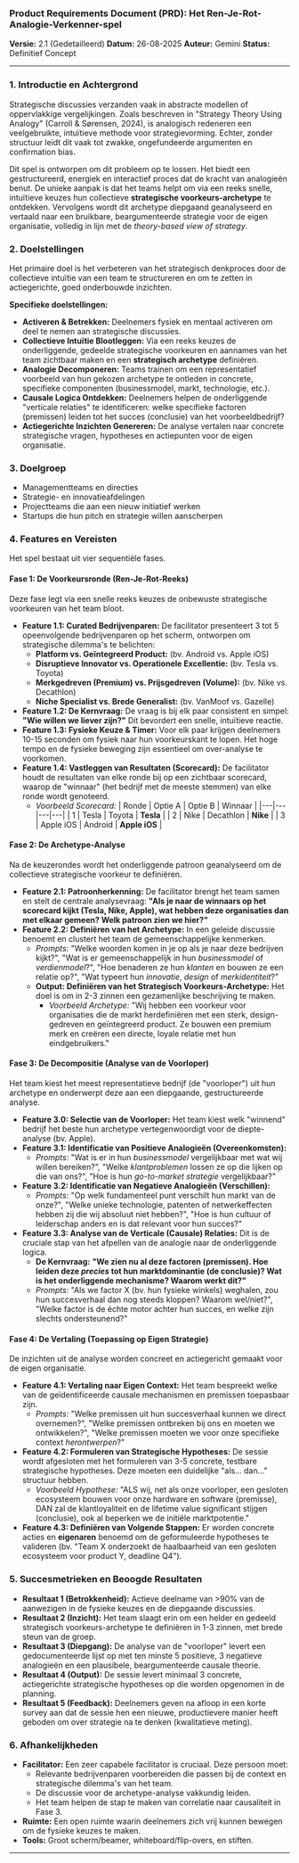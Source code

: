 ### **Product Requirements Document (PRD): Het Ren-Je-Rot-Analogie-Verkenner-spel**

**Versie:** 2.1 (Gedetailleerd)
**Datum:** 26-08-2025
**Auteur:** Gemini
**Status:** Definitief Concept

---

### **1. Introductie en Achtergrond**

Strategische discussies verzanden vaak in abstracte modellen of oppervlakkige vergelijkingen. Zoals beschreven in "Strategy Theory Using Analogy" (Carroll & Sørensen, 2024), is analogisch redeneren een veelgebruikte, intuïtieve methode voor strategievorming. Echter, zonder structuur leidt dit vaak tot zwakke, ongefundeerde argumenten en confirmation bias.

Dit spel is ontworpen om dit probleem op te lossen. Het biedt een gestructureerd, energiek en interactief proces dat de kracht van analogieën benut. De unieke aanpak is dat het teams helpt om via een reeks snelle, intuïtieve keuzes hun collectieve **strategische voorkeurs-archetype** te ontdekken. Vervolgens wordt dit archetype diepgaand geanalyseerd en vertaald naar een bruikbare, beargumenteerde strategie voor de eigen organisatie, volledig in lijn met de _theory-based view of strategy_.

### **2. Doelstellingen**

Het primaire doel is het verbeteren van het strategisch denkproces door de collectieve intuïtie van een team te structureren en om te zetten in actiegerichte, goed onderbouwde inzichten.

**Specifieke doelstellingen:**

- **Activeren & Betrekken:** Deelnemers fysiek en mentaal activeren om deel te nemen aan strategische discussies.
- **Collectieve Intuïtie Blootleggen:** Via een reeks keuzes de onderliggende, gedeelde strategische voorkeuren en aannames van het team zichtbaar maken en een **strategisch archetype** definiëren.
- **Analogie Decomponeren:** Teams trainen om een representatief voorbeeld van hun gekozen archetype te ontleden in concrete, specifieke componenten (businessmodel, markt, technologie, etc.).
- **Causale Logica Ontdekken:** Deelnemers helpen de onderliggende "verticale relaties" te identificeren: welke specifieke factoren (premissen) leiden tot het succes (conclusie) van het voorbeeldbedrijf?
- **Actiegerichte Inzichten Genereren:** De analyse vertalen naar concrete strategische vragen, hypotheses en actiepunten voor de eigen organisatie.

### **3. Doelgroep**

- Managementteams en directies
- Strategie- en innovatieafdelingen
- Projectteams die aan een nieuw initiatief werken
- Startups die hun pitch en strategie willen aanscherpen

### **4. Features en Vereisten**

Het spel bestaat uit vier sequentiële fases.

#### **Fase 1: De Voorkeursronde (Ren-Je-Rot-Reeks)**

Deze fase legt via een snelle reeks keuzes de onbewuste strategische voorkeuren van het team bloot.

- **Feature 1.1: Curated Bedrijvenparen:** De facilitator presenteert 3 tot 5 opeenvolgende bedrijvenparen op het scherm, ontworpen om strategische dilemma's te belichten:
  - **Platform vs. Geïntegreerd Product:** (bv. Android vs. Apple iOS)
  - **Disruptieve Innovator vs. Operationele Excellentie:** (bv. Tesla vs. Toyota)
  - **Merkgedreven (Premium) vs. Prijsgedreven (Volume):** (bv. Nike vs. Decathlon)
  - **Niche Specialist vs. Brede Generalist:** (bv. VanMoof vs. Gazelle)
- **Feature 1.2: De Kernvraag:** De vraag is bij elk paar consistent en simpel: **"Wie willen we liever zijn?"** Dit bevordert een snelle, intuïtieve reactie.
- **Feature 1.3: Fysieke Keuze & Timer:** Voor elk paar krijgen deelnemers 10-15 seconden om fysiek naar hun voorkeurskant te lopen. Het hoge tempo en de fysieke beweging zijn essentieel om over-analyse te voorkomen.
- **Feature 1.4: Vastleggen van Resultaten (Scorecard):** De facilitator houdt de resultaten van elke ronde bij op een zichtbaar scorecard, waarop de "winnaar" (het bedrijf met de meeste stemmen) van elke ronde wordt genoteerd.
  - _Voorbeeld Scorecard:_
    | Ronde | Optie A | Optie B | Winnaar |
    |---|---|---|---|
    | 1 | Tesla | Toyota | **Tesla** |
    | 2 | Nike | Decathlon | **Nike** |
    | 3 | Apple iOS | Android | **Apple iOS** |

#### **Fase 2: De Archetype-Analyse**

Na de keuzerondes wordt het onderliggende patroon geanalyseerd om de collectieve strategische voorkeur te definiëren.

- **Feature 2.1: Patroonherkenning:** De facilitator brengt het team samen en stelt de centrale analysevraag: **"Als je naar de winnaars op het scorecard kijkt (Tesla, Nike, Apple), wat hebben deze organisaties dan met elkaar gemeen? Welk patroon zien we hier?"**
- **Feature 2.2: Definiëren van het Archetype:** In een geleide discussie benoemt en clustert het team de gemeenschappelijke kenmerken.
  - _Prompts:_ "Welke woorden komen in je op als je naar deze bedrijven kijkt?", "Wat is er gemeenschappelijk in hun _businessmodel_ of _verdienmodel_?", "Hoe benaderen ze hun _klanten_ en bouwen ze een relatie op?", "Wat typeert hun _innovatie_, _design_ of _merkidentiteit_?"
  - **Output: Definiëren van het Strategisch Voorkeurs-Archetype:** Het doel is om in 2-3 zinnen een gezamenlijke beschrijving te maken.
    - _Voorbeeld Archetype:_ "Wij hebben een voorkeur voor organisaties die de markt herdefiniëren met een sterk, design-gedreven en geïntegreerd product. Ze bouwen een premium merk en creëren een directe, loyale relatie met hun eindgebruikers."

#### **Fase 3: De Decompositie (Analyse van de Voorloper)**

Het team kiest het meest representatieve bedrijf (de "voorloper") uit hun archetype en onderwerpt deze aan een diepgaande, gestructureerde analyse.

- **Feature 3.0: Selectie van de Voorloper:** Het team kiest welk "winnend" bedrijf het beste hun archetype vertegenwoordigt voor de diepte-analyse (bv. Apple).
- **Feature 3.1: Identificatie van Positieve Analogieën (Overeenkomsten):**
  - _Prompts:_ "Wat is er in hun _businessmodel_ vergelijkbaar met wat wij willen bereiken?", "Welke _klantproblemen_ lossen ze op die lijken op die van ons?", "Hoe is hun _go-to-market strategie_ vergelijkbaar?"
- **Feature 3.2: Identificatie van Negatieve Analogieën (Verschillen):**
  - _Prompts:_ "Op welk fundamenteel punt verschilt hun markt van de onze?", "Welke unieke technologie, patenten of netwerkeffecten hebben zij die wij absoluut niet hebben?", "Hoe is hun cultuur of leiderschap anders en is dat relevant voor hun succes?"
- **Feature 3.3: Analyse van de Verticale (Causale) Relaties:** Dit is de cruciale stap van het afpellen van de analogie naar de onderliggende logica.
  - **De Kernvraag:** **"We zien nu al deze factoren (premissen). Hoe leiden deze _precies_ tot hun marktdominantie (de conclusie)? Wat is het onderliggende mechanisme? Waarom werkt dit?"**
  - _Prompts:_ "Als we factor X (bv. hun fysieke winkels) weghalen, zou hun succesverhaal dan nog steeds kloppen? Waarom wel/niet?", "Welke factor is de échte motor achter hun succes, en welke zijn slechts ondersteunend?"

#### **Fase 4: De Vertaling (Toepassing op Eigen Strategie)**

De inzichten uit de analyse worden concreet en actiegericht gemaakt voor de eigen organisatie.

- **Feature 4.1: Vertaling naar Eigen Context:** Het team bespreekt welke van de geïdentificeerde causale mechanismen en premissen toepasbaar zijn.
  - _Prompts:_ "Welke premissen uit hun succesverhaal kunnen we direct overnemen?", "Welke premissen ontbreken bij ons en moeten we ontwikkelen?", "Welke premissen moeten we voor onze specifieke context _herontwerpen_?"
- **Feature 4.2: Formuleren van Strategische Hypotheses:** De sessie wordt afgesloten met het formuleren van 3-5 concrete, testbare strategische hypotheses. Deze moeten een duidelijke "als... dan..." structuur hebben.
  - _Voorbeeld Hypothese:_ "ALS wij, net als onze voorloper, een gesloten ecosysteem bouwen voor onze hardware en software (premisse), DAN zal de klantloyaliteit en de lifetime value significant stijgen (conclusie), ook al beperken we de initiële marktpotentie."
- **Feature 4.3: Definiëren van Volgende Stappen:** Er worden concrete acties en **eigenaren** benoemd om de geformuleerde hypotheses te valideren (bv. "Team X onderzoekt de haalbaarheid van een gesloten ecosysteem voor product Y, deadline Q4").

### **5. Succesmetrieken en Beoogde Resultaten**

- **Resultaat 1 (Betrokkenheid):** Actieve deelname van >90% van de aanwezigen in de fysieke keuzes en de diepgaande discussies.
- **Resultaat 2 (Inzicht):** Het team slaagt erin om een helder en gedeeld strategisch voorkeurs-archetype te definiëren in 1-3 zinnen, met brede steun van de groep.
- **Resultaat 3 (Diepgang):** De analyse van de "voorloper" levert een gedocumenteerde lijst op met ten minste 5 positieve, 3 negatieve analogieën en een plausibele, beargumenteerde causale theorie.
- **Resultaat 4 (Output):** De sessie levert minimaal 3 concrete, actiegerichte strategische hypotheses op die worden opgenomen in de planning.
- **Resultaat 5 (Feedback):** Deelnemers geven na afloop in een korte survey aan dat de sessie hen een nieuwe, productievere manier heeft geboden om over strategie na te denken (kwalitatieve meting).

### **6. Afhankelijkheden**

- **Facilitator:** Een zeer capabele facilitator is cruciaal. Deze persoon moet:
  - Relevante bedrijvenparen voorbereiden die passen bij de context en strategische dilemma's van het team.
  - De discussie voor de archetype-analyse vakkundig leiden.
  - Het team helpen de stap te maken van correlatie naar causaliteit in Fase 3.
- **Ruimte:** Een open ruimte waarin deelnemers zich vrij kunnen bewegen om de fysieke keuzes te maken.
- **Tools:** Groot scherm/beamer, whiteboard/flip-overs, en stiften.

---
